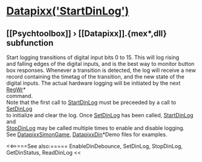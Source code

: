 # [Datapixx('StartDinLog')](Datapixx-StartDinLog) 
## [[Psychtoolbox]] &#8250; [[Datapixx]].{mex*,dll} subfunction


Start logging transitions of digital input bits 0 to 15. This will log rising  
and falling edges of the digital inputs, and is the best way to monitor button  
box responses. Whenever a transition is detected, the log will receive a new  
record containing the timetag of the transition, and the new state of the  
digital inputs. The actual hardware logging will be initiated by the next [RegWr](RegWr)\*  
command.  
Note that the first call to [StartDinLog](StartDinLog) must be preceeded by a call to [SetDinLog](SetDinLog)  
to initialize and clear the log. Once [SetDinLog](SetDinLog) has been called, [StartDinLog](StartDinLog) and  
[StopDinLog](StopDinLog) may be called multiple times to enable and disable logging.  
See [DatapixxSimonGame](DatapixxSimonGame), [DatapixxDin](DatapixxDin)\*Demo files for examples.  
  


<<=====See also:=====
EnableDinDebounce, SetDinLog, StopDinLog, GetDinStatus, ReadDinLog
<<